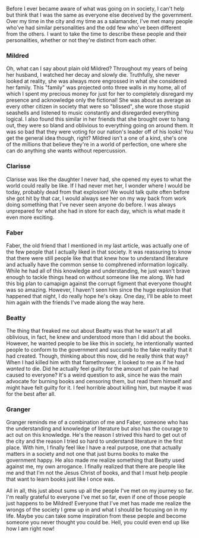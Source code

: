 Before I ever became aware of what was going on in society, I can't help but think that I was the same as everyone else deceived by the government. Over my time in the city and my time as a salamander, I've met many people who've had similar personalities and the odd few who've been different from the others. I want to take the time to describe these people and their personalities, whether or not they're distinct from each other.

### Mildred

Oh, what can I say about plain old Mildred? Throughout my years of being her husband, I watched her decay and slowly die. Truthfully, she never looked at reality, she was always more engrossed in what she considered her family. This "family" was projected onto three walls in my home, all of which I spent my precious money for just for her to completely disregard my presence and acknowledge only the fictional! She was about as average as every other citizen in society that were so "blissed", she wore those stupid seashells and listened to music constantly and disregarded everything logical. I also found this similar in her friends that she brought over to hang out, they were so bland and oblivious to everything going on around them. It was so bad that they were voting for our nation's leader off of his looks! You get the general idea though, right? Mildred isn't a one of a kind, she's one of the millions that believe they're in a world of perfection, one where she can do anything she wants without repercussion.

### Clarisse

Clarisse was like the daughter I never had, she opened my eyes to what the world could really be like. If I had never met her, I wonder where I would be today, probably dead from that explosion! We would talk quite often before she got hit by that car, I would always see her on my way back from work doing something that I've never seen anyone do before. I was always unprepared for what she had in store for each day, which is what made it even more exciting.

### Faber

Faber, the old friend that I mentioned in my last article, was actually one of the few people that I actually liked in that society. It was reassuring to know that there were still people like that that knew how to understand literature and actually have the common sense to comphrened information logically. While he had all of this knowledge and understanding, he just wasn't brave enough to tackle things head on without someone like me along. We had this big plan to camapign against the corrupt figment that everyone thought was so amazing. However, I haven't seen him since the huge explosion that happened that night, I do really hope he's okay. One day, I'll be able to meet him again with the friends I've made along the way here.

### Beatty

The thing that freaked me out about Beatty was that he wasn't at all oblivious, in fact, he knew and understood more than I did about the books. However, he wanted people to be like this in society, he intentionally wanted people to conform to the government and succumb to the fake reality that it had created. Though, thinking about this now, did he really think that way? When I had killed him with that flamethrower, it looked to me as if he had _wanted_ to die. Did he actually feel guilty for the amount of pain he had caused to everyone? It's a weird question to ask, since he was the main advocate for burning books and censoring them, but read them himself and might have felt guilty for it. I feel horrible about killing him, but maybe it was for the best after all.

### Granger

Granger reminds me of a combination of me and Faber, someone who has the understanding and knowledge of literature but also has the courage to act out on this knowledge. He's the reason I strived this hard to get out of the city and the reason I tried so hard to understand literature in the first place. With him, I finally feel like I have a real purpose, one that actually matters in a society and not one that just burns books to make the government happy. He also made me realize something that Beatty used against me, my own arrogance. I finally realized that there are people like me and that I'm not the Jesus Christ of books, and that I must help people that want to learn books just like I once was.

All in all, this just about sums up all the people I've met on my journey so far. I'm really grateful to everyone I've met so far, even if one of those people just happens to be Mildred! Everyone that I've met has made me realize the wrongs of the society I grew up in and what I should be focusing on in my life. Maybe you can take some inspiration from these people and become someone you never thought you could be. Hell, you could even end up like how I am right now!

